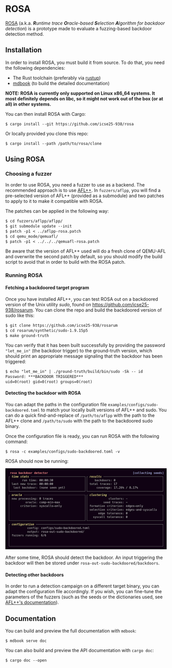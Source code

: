 # ROSA


[ROSA](https://genius.com/Marty-robbins-el-paso-lyrics#:~:text=the%20back%20door%20of%20Rosa%27s)
(a.k.a.  _**R**untime trace **O**racle-based **S**election **A**lgorithm for backdoor detection_)
is a prototype made to evaluate a fuzzing-based backdoor detection method.


## Installation

In order to install ROSA, you must build it from source. To do that, you need the following
dependencies:

- The Rust toolchain (preferably via [rustup](https://rustup.rs/))
- [mdbook](https://github.com/rust-lang/mdBook) (to build the detailed documentation)

**NOTE: ROSA is currently only supported on Linux x86_64 systems. It most definitely depends on
libc, so it might not work out of the box (or at all) in other systems.**

You can then install ROSA with Cargo:
```console
$ cargo install --git https://github.com/icse25-938/rosa
```

Or locally provided you clone this repo:
```console
$ cargo install --path /path/to/rosa/clone
```


## Using ROSA

### Choosing a fuzzer

In order to use ROSA, you need a fuzzer to use as a backend. The recommended approach is to use
[AFL++](https://github.com/AFLplusplus/AFLplusplus). In `fuzzers/aflpp`, you will find a
pre-selected version of AFL++ (provided as a submodule) and two patches to apply to it to make it
compatible with ROSA.

The patches can be applied in the following way:
```console
$ cd fuzzers/aflpp/aflpp/
$ git submodule update --init
$ patch -p1 < ../aflpp-rosa.patch
$ cd qemu_mode/qemuafl/
$ patch -p1 < ../../../qemuafl-rosa.patch
```

Be aware that the version of AFL++ used will do a fresh clone of QEMU-AFL and overwrite the second
patch by default, so you should modify the build script to avoid that in order to build with the
ROSA patch.


### Running ROSA


#### Fetching a backdoored target program

Once you have installed AFL++, you can test ROSA out on a backdoored version of the Unix utility
_sudo_, found on <https://github.com/icse25-938/rosarum>. You can clone the repo and build the
backdoored version of sudo like this:

```console
$ git clone https://github.com/icse25-938/rosarum
$ cd rosarum/synthetic/sudo-1.9.15p5
$ make ground-truth
```

You can verify that it has been built successfully by providing the password `"let_me_in"` (the
backdoor trigger) to the ground-truth version, which should print an appropriate message signaling
that the backdoor has been triggered:

```console
$ echo "let_me_in" | ./ground-truth/build/bin/sudo -Sk -- id
Password: ***BACKDOOR TRIGGERED***
uid=0(root) gid=0(root) groups=0(root)
```

#### Detecting the backdoor with ROSA

You can adapt the paths in the configuration file `examples/configs/sudo-backdoored.toml` to match
your locally built versions of AFL++ and sudo. You can do a quick find-and-replace of 
`/path/to/aflpp` with the path to the AFL++ clone and `/path/to/sudo` with the path to the
backdoored sudo binary.

Once the configuration file is ready, you can run ROSA with the following command:
```console
$ rosa -c examples/configs/sudo-backdoored.toml -v
```

ROSA should now be running:

![Screenshot of ROSA running on backdoored sudo.](assets/images/rosa-sudo.png) 

After some time, ROSA should detect the backdoor. An input triggering the backdoor will then be
stored under `rosa-out-sudo-backdoored/backdoors`.


#### Detecting other backdoors

In order to run a detection campaign on a different target binary, you can adapt the configuration
file accordingly. If you wish, you can fine-tune the parameters of the fuzzers (such as the seeds
or the dictionaries used, see [AFL++'s documentation](https://aflplus.plus/docs/)).


## Documentation

You can build and preview the full documentation with `mdbook`:
```console
$ mdbook serve doc
```

You can also build and preview the API documentation with `cargo doc`:
```console
$ cargo doc --open
```
